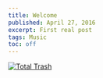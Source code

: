 ```yaml
---
title: Welcome
published: April 27, 2016
excerpt: First real post
tags: Music
toc: off
---
```


[![Total Trash](../../../images/videos/youtube-total_trash.jpg)](https://youtu.be/3dknzzBkX7U "Total Trash")
